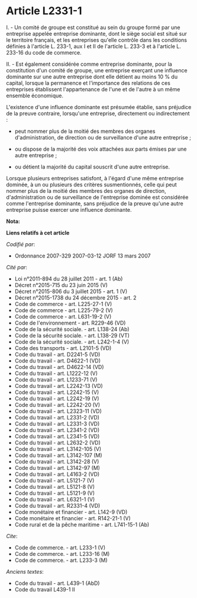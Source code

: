 # Article L2331-1

I. - Un comité de groupe est constitué au sein du groupe formé par une entreprise appelée entreprise dominante, dont le siège
social est situé sur le territoire français, et les entreprises qu'elle contrôle dans les conditions définies à l'article L.
233-1, aux I et II de l'article L. 233-3 et à l'article L. 233-16 du code de commerce.

II. - Est également considérée comme entreprise dominante, pour la constitution d'un comité de groupe, une entreprise
exerçant une influence dominante sur une autre entreprise dont elle détient au moins 10 % du capital, lorsque la permanence
et l'importance des relations de ces entreprises établissent l'appartenance de l'une et de l'autre à un même ensemble
économique.

L'existence d'une influence dominante est présumée établie, sans préjudice de la preuve contraire, lorsqu'une entreprise,
directement ou indirectement :

- peut nommer plus de la moitié des membres des organes d'administration, de direction ou de surveillance d'une autre
entreprise ;

- ou dispose de la majorité des voix attachées aux parts émises par une autre entreprise ;

- ou détient la majorité du capital souscrit d'une autre entreprise.

Lorsque plusieurs entreprises satisfont, à l'égard d'une même entreprise dominée, à un ou plusieurs des critères
susmentionnés, celle qui peut nommer plus de la moitié des membres des organes de direction, d'administration ou de
surveillance de l'entreprise dominée est considérée comme l'entreprise dominante, sans préjudice de la preuve qu'une autre
entreprise puisse exercer une influence dominante.

**Nota:**



**Liens relatifs à cet article**

_Codifié par_:

  - Ordonnance 2007-329 2007-03-12 JORF 13 mars 2007

_Cité par_:

  - Loi n°2011-894 du 28 juillet 2011 - art. 1 (Ab)
  - Décret n°2015-715 du 23 juin 2015 (V)
  - Décret n°2015-806 du 3 juillet 2015 - art. 1 (V)
  - Décret n°2015-1738 du 24 décembre 2015 - art. 2
  - Code de commerce - art. L225-27-1 (V)
  - Code de commerce - art. L225-79-2 (V)
  - Code de commerce - art. L631-19-2 (V)
  - Code de l'environnement - art. R229-46 (VD)
  - Code de la sécurité sociale. - art. L138-24 (Ab)
  - Code de la sécurité sociale. - art. L138-29 (VT)
  - Code de la sécurité sociale. - art. L242-1-4 (V)
  - Code des transports - art. L2101-5 (VD)
  - Code du travail - art. D2241-5 (VD)
  - Code du travail - art. D4622-1 (VD)
  - Code du travail - art. D4622-14 (VD)
  - Code du travail - art. L1222-12 (V)
  - Code du travail - art. L1233-71 (V)
  - Code du travail - art. L2242-13 (VD)
  - Code du travail - art. L2242-15 (V)
  - Code du travail - art. L2242-19 (V)
  - Code du travail - art. L2242-20 (V)
  - Code du travail - art. L2323-11 (VD)
  - Code du travail - art. L2331-2 (VD)
  - Code du travail - art. L2331-3 (VD)
  - Code du travail - art. L2341-2 (VD)
  - Code du travail - art. L2341-5 (VD)
  - Code du travail - art. L2632-2 (VD)
  - Code du travail - art. L3142-105 (V)
  - Code du travail - art. L3142-107 (M)
  - Code du travail - art. L3142-28 (V)
  - Code du travail - art. L3142-97 (M)
  - Code du travail - art. L4163-2 (VD)
  - Code du travail - art. L5121-7 (V)
  - Code du travail - art. L5121-8 (V)
  - Code du travail - art. L5121-9 (V)
  - Code du travail - art. L6321-1 (V)
  - Code du travail - art. R2331-4 (VD)
  - Code monétaire et financier - art. L142-9 (VD)
  - Code monétaire et financier - art. R142-21-1 (V)
  - Code rural et de la pêche maritime - art. L741-15-1 (Ab)

_Cite_:

  - Code de commerce. - art. L233-1 (V)
  - Code de commerce. - art. L233-16 (M)
  - Code de commerce. - art. L233-3 (M)

_Anciens textes_:

  - Code du travail - art. L439-1 (AbD)
  - Code du travail L439-1 II
